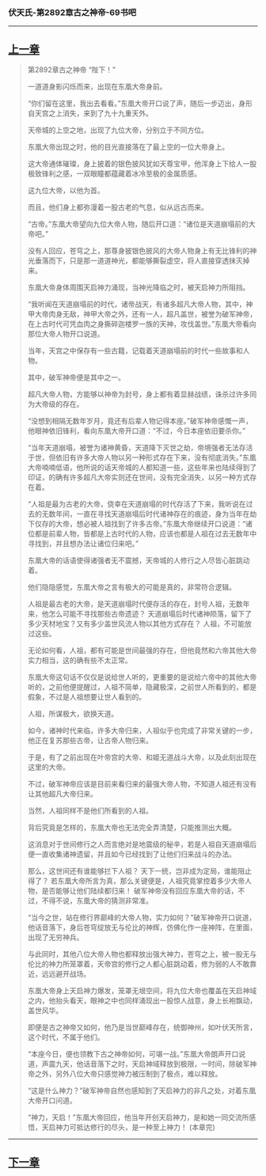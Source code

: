 ### 伏天氏-第2892章古之神帝-69书吧

--------
[上一章](./b074679c36ef77e5592d1f81f0b716a1.md)
--------


>
>
>
>第2892章古之神帝
>“陛下！”
>
>一道道身影闪烁而来，出现在东凰大帝身前。
>
>“你们留在这里，我出去看看。”东凰大帝开口说了声，随后一步迈出，身形自天宫之上消失，来到了九十九重天外。
>
>天帝城的上空之地，出现了九位大帝，分别立于不同方位。
>
>东凰大帝出现之时，他的目光直接落在了最上空的一位大帝身上。
>
>这大帝通体璀璨，身上披着的银色披风犹如天尊宝甲，他浑身上下给人一股极致锋利之感，一双眼瞳都蕴藏着冰冷至极的金属质感。
>
>这九位大帝，以他为首。
>
>而且，他们身上都弥漫着一股古老的气息，似从远古而来。
>
>“古帝。”东凰大帝望向九位大帝人物，随后开口道：“诸位是天道崩塌前的大帝吧。”
>
>没有人回应，苍穹之上，那尊身披银色披风的大帝人物身上有无比锋利的神光垂落而下，只是那一道道神光，都能够撕裂虚空，将人直接穿透抹灭掉来。
>
>东凰大帝身体周围天启神力涌现，当神光降临之时，被天启神力所阻挡。
>
>“我听闻在天道崩塌前的时代，诸帝战天，有诸多超凡大帝人物，其中，神甲大帝肉身无敌，神甲大帝之外，还有一人，超凡盖世，被誉为破军神帝，在上古时代可凭血肉之身撕碎迦楼罗一族的天神，攻伐盖世。”东凰大帝看向那位大帝人物开口说道。
>
>当年，天宫之中保存有一些古籍，记载着天道崩塌前的时代一些故事和人物。
>
>其中，破军神帝便是其中之一。
>
>超凡大帝人物，方能够以神帝为封号，身上都有着显赫战绩，诛杀过许多同为大帝级的存在。
>
>“没想到相隔无数年岁月，竟还有后辈人物记得本座。”破军神帝感慨一声，他眼神依旧锋利，看向东凰大帝开口道：“不过，今日本座依旧要杀你。”
>
>“当年天道崩塌，被誉为诸神黄昏，天道降下灭世之劫，帝境强者无法存活于世，但依旧有许多大帝人物以另一种形式存在下来，没有彻底消失。”东凰大帝喃喃低语，他所说的话天帝城的人都知道一些，这些年来也陆续得到了印证，的确有许多超凡大帝实则还在世间，没有完全消失，以另一种方式存在着。
>
>“人祖是最为古老的大帝，侥幸在天道崩塌的时代存活了下来，我听说在过去的无数年间，一直在寻找天道崩塌后时代诸神存在的痕迹，身为当年在劫下仅存的大帝，想必被人祖找到了许多古帝。”东凰大帝继续开口说道：“诸位都是前辈人物，皆都是上古时代的人物，应该也都是人祖在过去无数年中寻找到，并且想办法让诸位归来吧。”
>
>东凰大帝的话语使得诸强者无不震撼，天帝城的人修行之人尽皆心脏跳动着。
>
>他们隐隐感觉，东凰大帝之言有极大的可能是真的，非常符合逻辑。
>
>人祖是最古老的大帝，是天道崩塌时代便存活的存在，封号人祖，无数年来，他怎么可能不寻找那些古帝遗迹？
>天道崩塌后时代诸神陨落，留下了多少天材地宝？又有多少盖世风流人物以其他方式存在？
>人祖，不可能放过这些。
>
>无论如何看，人祖，都有可能是世间最强的存在，但他竟然和六帝其他大帝实力相当，这的确有些不太正常。
>
>东凰大帝这句话不仅仅是说给世人听的，更重要的是说给六帝中的其他大帝听的，之前他便提醒过，人祖不简单，隐藏极深，之前世人所看到的，都是假象，不过是人祖想要让世人看到的。
>
>人祖，所谋极大，欲换天道。
>
>如今，诸神时代来临，许多大帝归来，人祖似乎也完成了非常关键的一步，他正在复苏那些古帝，让古帝人物归来。
>
>于是，有了之前出现在叶帝宫的大帝、和姬无道战斗大帝，以及此刻出现在这里的大帝。
>
>不过，破军神帝应该是目前来看归来的最强大帝人物，不知道人祖还有没有让其他超凡大帝归来。
>
>当然，人祖同样不是他们所看到的人祖。
>
>背后究竟是怎样的，东凰大帝也无法完全弄清楚，只能推测出大概。
>
>这消息对于世间修行之人而言绝对是地震级的秘辛，若是人祖自天道崩塌后便一直收集诸神遗留，并且如今已经找到了让他们归来战斗的办法。
>
>那么，这世间还有谁能够拦下人祖？
>天下一统，岂非成为定局，谁能阻止得了？
>若东凰大帝所言为真，那么关键便是，人祖究竟掌控着多少大帝人物，是否能够让他们陆续都归来！
>破军神帝没有回应东凰大帝的话，不过，不得不说，东凰大帝的猜测非常准。
>
>“当今之世，站在修行界巅峰的大帝人物，实力如何？”破军神帝开口说道，他话音落下，身后苍穹绽放无与伦比的神辉，仿佛化作一座神阵，在里面，出现了无穷神兵。
>
>与此同时，其他八位大帝人物也都释放出强大神力，苍穹之上，被一股无与伦比的神力所笼罩着，天帝宫的修行之人都心脏跳动着，修为弱的人不敢靠近，远远避开战场。
>
>东凰大帝身上天启神力爆发，笼罩无垠空间，将九位大帝也覆盖在天启神域之内，他抬头看天，眼神之中也同样涌现出一股惊人战意，身上长袍飘动，盖世风华。
>
>即便是古之神帝又如何，他乃是当世巅峰存在，统御神州，如叶伏天所言，这个时代，不属于他们。
>
>“本座今日，便也领教下古之神帝如何，可堪一战。”东凰大帝朗声开口说道，声震九天，他话音落下之时，天启神域释放到极限，一时间，除破军神帝之外，另外八位大帝只感觉神力被压制到了极点，难以释放。
>
>“这是什么神力？”破军神帝自然也感知到了天启神力的非凡之处，对着东凰大帝开口问道。
>
>“神力，天启！”东凰大帝回应，他当年开创天启神力，是和她一同交流所感悟，天启神力可抵达修行的尽头，是一种至上神力！
>(本章完)
>
>

--------
[下一章](./1ea2bba8e72d1fa163cf2eaa465fdf6a.md)
--------
